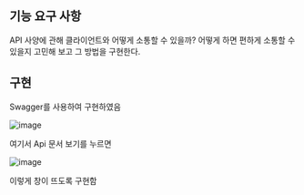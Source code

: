 ## 기능 요구 사항
API 사양에 관해 클라이언트와 어떻게 소통할 수 있을까? 어떻게 하면 편하게 소통할 수 있을지 고민해 보고 그 방법을 구현한다.

## 구현
Swagger를 사용하여 구현하였음

![image](https://github.com/user-attachments/assets/7ccb588f-f604-401a-96f4-c31a4968e1ab)

여기서 Api 문서 보기를 누르면

![image](https://github.com/user-attachments/assets/e10905e7-2beb-468c-8bab-9544a83e069f)

이렇게 창이 뜨도록 구현함

